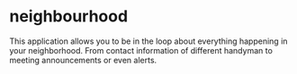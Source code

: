 # neighbourhood
 This application allows you to be in the loop about everything happening in your neighborhood. From contact information of different handyman to meeting announcements or even alerts.

